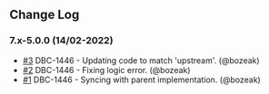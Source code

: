 ## Change Log

### 7.x-5.0.0 (14/02-2022)
- [#3](https://github.com/artesis/ding_debt_easy/pull/3) DBC-1446 - Updating code to match 'upstream'. (@bozeak)
- [#2](https://github.com/artesis/ding_debt_easy/pull/2) DBC-1446 - Fixing logic error. (@bozeak)
- [#1](https://github.com/artesis/ding_debt_easy/pull/1) DBC-1446 - Syncing with parent implementation. (@bozeak)